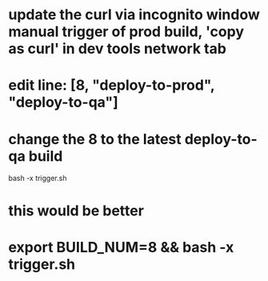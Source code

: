 # update the curl via incognito window manual trigger of prod build, 'copy as curl' in dev tools network tab 

# edit line: [8, "deploy-to-prod", "deploy-to-qa"]
# change the 8 to the latest deploy-to-qa build

bash -x trigger.sh

# this would be better
# export BUILD_NUM=8 && bash -x trigger.sh